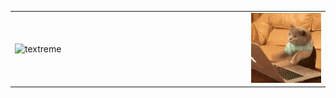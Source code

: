 <!--
**bnic/bnic** is a ✨ _special_ ✨ repository because its `README.md` (this file) appears on your GitHub profile.

Here are some ideas to get you started:

- 🔭 I’m currently working on ...
- 🌱 I’m currently learning ...
- 👯 I’m looking to collaborate on ...
- 🤔 I’m looking for help with ...
- 💬 Ask me about ...
- 📫 How to reach me: ...
- 😄 Pronouns: ...
- ⚡ Fun fact: ...
-->

<table width="100%" align="left">
   <tr>
      <td width="75%">
         <img src="https://raw.githubusercontent.com/bnic/bnic/main/tech_things_fps6_0fuzz_delay0_360w_01.gif" alt="textreme" width="100%" />
      </td>
      <td width="25%" valign="bottom">
         <img src="https://raw.githubusercontent.com/bnic/bnic/main/typing_cat.gif" alt="typingcat" width="100%" />
      </td>
   </tr>
<table>
   
